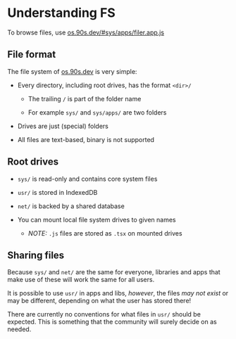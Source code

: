 # Understanding FS

To browse files, use [os.90s.dev/#sys/apps/filer.app.js](${OSHOST}/#sys/apps/filer.app.js)


## File format

The file system of [os.90s.dev](${OSHOST}) is very simple:

* Every directory, including root drives, has the format `<dir>/`

  * The trailing `/` is part of the folder name

  * For example `sys/` and `sys/apps/` are two folders

* Drives are just (special) folders

* All files are text-based, binary is not supported


## Root drives

* `sys/` is read-only and contains core system files

* `usr/` is stored in IndexedDB

* `net/` is backed by a shared database

* You can mount local file system drives to given names

  * *NOTE:* `.js` files are stored as `.tsx` on mounted drives


## Sharing files

Because `sys/` and `net/` are the same for everyone,
libraries and apps that make use of these will work
the same for all users.

It is possible to use `usr/` in apps and libs, *however*,
the files *may not exist* or may be different, depending
on what the user has stored there!

There are currently no conventions for what files in
`usr/` should be expected. This is something that
the community will surely decide on as needed.
